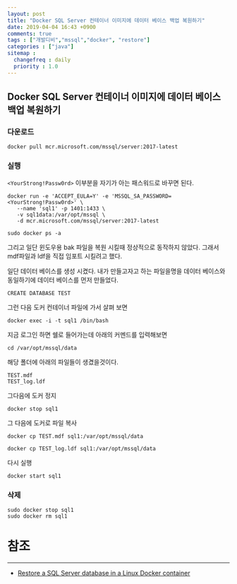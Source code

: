 ```yaml
---
layout: post
title: "Docker SQL Server 컨테이너 이미지에 데이터 베이스 백업 복원하기"
date: 2019-04-04 16:43 +0900
comments: true
tags : ["개발디비","mssql","docker", "restore"]
categories : ["java"]
sitemap :
  changefreq : daily
  priority : 1.0
---
```


## Docker SQL Server 컨테이너 이미지에 데이터 베이스 백업 복원하기

### 다운로드

```
docker pull mcr.microsoft.com/mssql/server:2017-latest

```

### 실행

`<YourStrong!Passw0rd>` 이부분을 자기가 아는 패스워드로 바꾸면 된다.

```
docker run -e 'ACCEPT_EULA=Y' -e 'MSSQL_SA_PASSWORD=<YourStrong!Passw0rd>' \
   --name 'sql1' -p 1401:1433 \
   -v sql1data:/var/opt/mssql \
   -d mcr.microsoft.com/mssql/server:2017-latest

```

```
sudo docker ps -a
```

그리고 일단 윈도우용 bak 파일을 복원 시킬때 정상적으로 동작하지 않았다. 
그래서 mdf파일과 ldf을 직접 임포트 시킬려고 했다.

일단 데이터 베이스를 생성 시켰다. 내가 만들고자고 하는 파일을명을 데이터 베이스와 동일하기에 데이터 베이스를 먼저 만들었다.

```
CREATE DATABASE TEST
```
그런 다음 도커 컨테이너 파일에 가서 살펴 보면
```
docker exec -i -t sql1 /bin/bash
```
지금 로그인 하면 쉘로 들어가는데 아래의 커멘드를 입력해보면

```
cd /var/opt/mssql/data

```
해당 폴더에 아래의 파일들이 생겼을것이다.
```
TEST.mdf
TEST_log.ldf
```

그다음에 도커 정지

```
docker stop sql1

```

그 다음에 도커로 파일 복사

```
docker cp TEST.mdf sql1:/var/opt/mssql/data

docker cp TEST_log.ldf sql1:/var/opt/mssql/data
```

다시 실행
```
docker start sql1

```

### 삭제
```
sudo docker stop sql1
sudo docker rm sql1
```

# 참조
-----
* [Restore a SQL Server database in a Linux Docker container](https://docs.microsoft.com/en-us/sql/linux/tutorial-restore-backup-in-sql-server-container?view=sql-server-2017)

